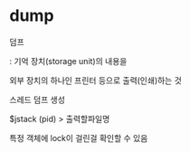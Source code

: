 # dump

덤프 

: 기억 장치(storage unit)의 내용을

외부 장치의 하나인 프린터 등으로 출력(인쇄)하는 것

스레드 덤프 생성

$jstack (pid) > 출력할파일명

특정 객체에 lock이 걸린걸 확인할 수 있음